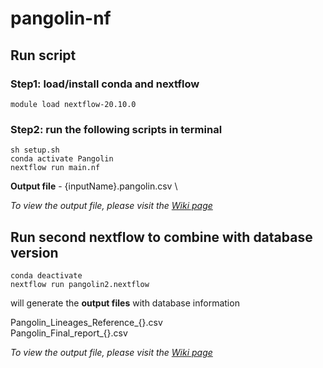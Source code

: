 # pangolin-nf


## Run script
### Step1: load/install conda and nextflow 
```
module load nextflow-20.10.0
```

### Step2: run the following scripts in terminal 
```
sh setup.sh
conda activate Pangolin
nextflow run main.nf
```

**Output file** - {inputName}.pangolin.csv \

*To view the output file, please visit the [Wiki page](https://github.com/Clinical-Genomics-Linkoping/pangolin-nf/wiki)*


## Run second nextflow to combine with database version
```
conda deactivate
nextflow run pangolin2.nextflow
```  

will generate the **output files** with database information

Pangolin_Lineages_Reference_{}.csv \
Pangolin_Final_report_{}.csv

*To view the output file, please visit the [Wiki page](https://github.com/Clinical-Genomics-Linkoping/pangolin-nf/wiki)*
